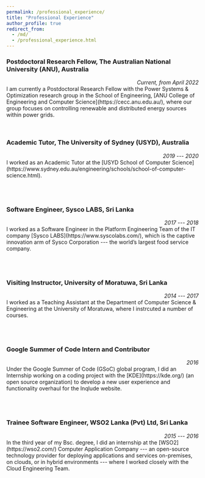 ```yaml
---
permalink: /professional_experience/
title: "Professional Experience"
author_profile: true
redirect_from: 
  - /md/
  - /professional_experience.html
---
```


### Postdoctoral Research Fellow, The Australian National University (ANU), Australia
<div style="text-align: right"> <i>Current, from April 2022</i> </div>
I am currently a Postdoctoral Research Fellow with the Power Systems & Optimization research group in the School of Engineering, [ANU College of Engineering and Computer Science](https://cecc.anu.edu.au/), where our group focuses on controlling renewable and distributed energy sources within power grids.

  &nbsp;<br>

### Academic Tutor, The University of Sydney (USYD), Australia
<div style="text-align: right"> <i>2019 --- 2020</i> </div>
I worked as an Academic Tutor at the [USYD School of Computer Science](https://www.sydney.edu.au/engineering/schools/school-of-computer-science.html).

  &nbsp;<br>
  &nbsp;<br>


### Software Engineer, Sysco LABS, Sri Lanka
<div style="text-align: right"> <i>2017 --- 2018</i> </div>
I worked as a Software Engineer in the Platform Engineering Team of the IT company [Sysco LABS](https://www.syscolabs.com/), which is the captive innovation arm of Sysco Corporation --- the world’s largest food service company.

  &nbsp;<br>
  &nbsp;<br>

### Visiting Instructor, University of Moratuwa, Sri Lanka
<div style="text-align: right"> <i>2014 --- 2017</i> </div>
I worked as a Teaching Assistant at the Department of Computer Science & Engineering at the University of Moratuwa, where I instrcuted a number of courses.

  &nbsp;<br>
  &nbsp;<br>

### Google Summer of Code Intern and Contributor
<div style="text-align: right"> <i>2016</i> </div>
Under the Google Summer of Code (GSoC) global program, I did an Internship working on a coding project with the [KDE](https://kde.org/) (an open source organization) to develop a new user experience and functionality overhaul for the Inqlude website.

  &nbsp;<br>
  &nbsp;<br>


### Trainee Software Engineer, WSO2 Lanka (Pvt) Ltd, Sri Lanka
<div style="text-align: right"> <i>2015 --- 2016</i> </div>
In the third year of my Bsc. degree, I did an internship at the [WSO2](https://wso2.com/) Computer Application Company --- an open-source technology provider for deploying applications and services on-premises, on clouds, or in hybrid environments --- where I worked closely with the Cloud Engineering Team.

